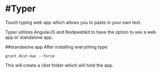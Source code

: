 #Typer
=====

Touch typing web app which allows you to paste in your own text.

Typer utilizes AngularJS and Nodewebkit to have the option to see a web app or standalone app.

##standalone app
After installing everything type:
```
grunt dist-mac --force
```
This will create a /dist folder which will hold the app.
